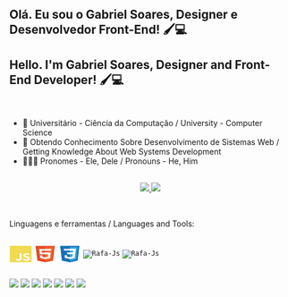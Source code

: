 ## Olá. Eu sou o Gabriel Soares, Designer e Desenvolvedor Front-End! 🖌💻
## Hello. I'm Gabriel Soares, Designer and Front-End Developer! 🖌💻

<br>

- 🌱 Universitário - Ciência da Computação  / University - Computer Science
- 🌱 Obtendo Conhecimento Sobre Desenvolvimento de Sistemas Web  / Getting Knowledge About Web Systems Development
- 👨🏽‍💻 Pronomes - Ele, Dele  / Pronouns - He, Him
 


##

<div align="center">
  <a href="https://github.com/ghabrielsoares">
  <img height="149em" src="https://github-readme-stats.vercel.app/api?username=ghabrielsoares&show_icons=true&theme=midnight-purple&include_all_commits=true&count_private=true"/>
  <img height="149em" src="https://github-readme-stats.vercel.app/api/top-langs/?username=ghabrielsoares&layout=compact&langs_count=7&theme=midnight-purple"/>
</div>

## 
  
<div style="display: inline_block"><br>
 <a>Linguagens e ferramentas / Languages and Tools:</a><br><br>

<code><img align="center" alt="Rafa-Js" height="30" width="40" src="https://raw.githubusercontent.com/devicons/devicon/master/icons/javascript/javascript-plain.svg"></code>
<code><img align="center" alt="Rafa-Js" height="30" width="40" src="https://raw.githubusercontent.com/devicons/devicon/master/icons/html5/html5-original.svg"></code>
<code><img align="center" alt="Rafa-Js" height="30" width="40" src="https://raw.githubusercontent.com/devicons/devicon/master/icons/css3/css3-original.svg"></code> 
<code><img align="center" alt="Rafa-Js" height="33" width="43" src="https://cdn.jsdelivr.net/gh/devicons/devicon/icons/vscode/vscode-original.svg"></code> 
<code><img align="center" alt="Rafa-Js" height="30" width="40" src="https://cdn.jsdelivr.net/gh/devicons/devicon/icons/photoshop/photoshop-plain.svg"></code>   
</div>
  
  
##
  
  <div> 
  <a href="https://www.instagram.com/ghabrielsoares_/" target="_blank"><img src="https://img.shields.io/badge/-Instagram-%23E4405F?style=for-the-badge&logo=instagram&logoColor=white" target="_blank"></a>
 	<a href="https://twitter.com/ghabrielsoares_" target="_blank"><img src="https://img.shields.io/badge/Twitch-9146FF?style=for-the-badge&logo=twitch&logoColor=white" target="_blank"></a>
   <a href="https://wa.me/5591984403543" target="_blank"><img src="https://img.shields.io/badge/WhatsApp-25D366?style=for-the-badge&logo=whatsapp&logoColor=white" target="_blank"></a>
  <a href="https://www.linkedin.com/in/ghabrielsoares/" target="_blank"><img src="https://img.shields.io/badge/-LinkedIn-%230077B5?style=for-the-badge&logo=linkedin&logoColor=white" target="_blank"></a>
  <a href="https://www.behance.net/ghabrielsoares_" target="_blank"><img height="29em" src="https://cdn.jsdelivr.net/gh/devicons/devicon/icons/behance/behance-original.svg"_blank"></a>
  <a href = "mailto:gabrielcsoares.20@gmail.com"><img src="https://img.shields.io/badge/Gmail-D14836?style=for-the-badge&logo=gmail&logoColor=white" target="_blank"></a>
    <a href = "mailto:gabrielcsoares.20@hotmail.com"><img src="https://img.shields.io/badge/Microsoft_Outlook-0078D4?style=for-the-badge&logo=microsoft-outlook&logoColor=white" target="_blank"></a>

 
</div>
